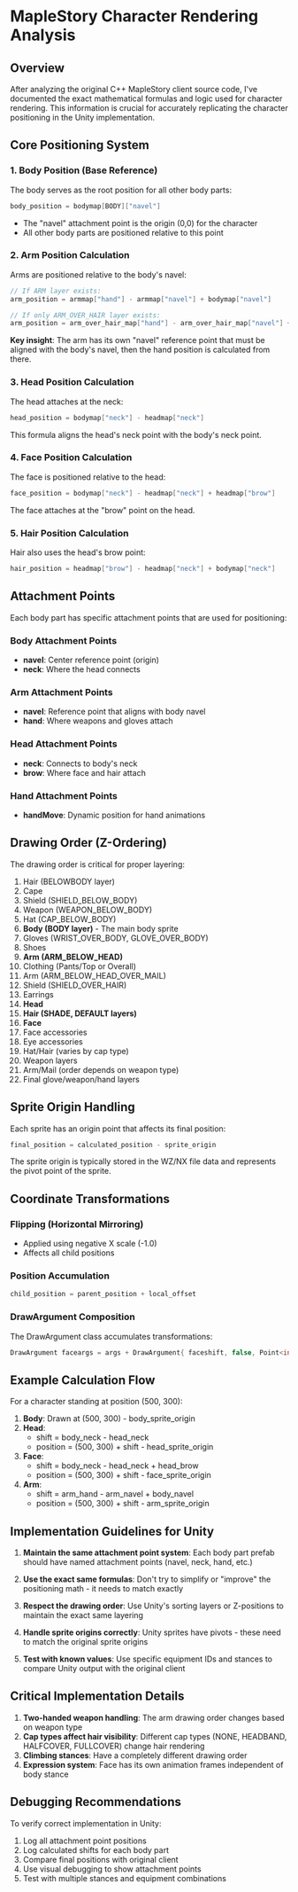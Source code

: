 # MapleStory Character Rendering Analysis

## Overview

After analyzing the original C++ MapleStory client source code, I've documented the exact mathematical formulas and logic used for character rendering. This information is crucial for accurately replicating the character positioning in the Unity implementation.

## Core Positioning System

### 1. Body Position (Base Reference)

The body serves as the root position for all other body parts:

```cpp
body_position = bodymap[BODY]["navel"]
```

- The "navel" attachment point is the origin (0,0) for the character
- All other body parts are positioned relative to this point

### 2. Arm Position Calculation

Arms are positioned relative to the body's navel:

```cpp
// If ARM layer exists:
arm_position = armmap["hand"] - armmap["navel"] + bodymap["navel"]

// If only ARM_OVER_HAIR layer exists:
arm_position = arm_over_hair_map["hand"] - arm_over_hair_map["navel"] + bodymap["navel"]
```

**Key insight**: The arm has its own "navel" reference point that must be aligned with the body's navel, then the hand position is calculated from there.

### 3. Head Position Calculation

The head attaches at the neck:

```cpp
head_position = bodymap["neck"] - headmap["neck"]
```

This formula aligns the head's neck point with the body's neck point.

### 4. Face Position Calculation

The face is positioned relative to the head:

```cpp
face_position = bodymap["neck"] - headmap["neck"] + headmap["brow"]
```

The face attaches at the "brow" point on the head.

### 5. Hair Position Calculation

Hair also uses the head's brow point:

```cpp
hair_position = headmap["brow"] - headmap["neck"] + bodymap["neck"]
```

## Attachment Points

Each body part has specific attachment points that are used for positioning:

### Body Attachment Points
- **navel**: Center reference point (origin)
- **neck**: Where the head connects

### Arm Attachment Points
- **navel**: Reference point that aligns with body navel
- **hand**: Where weapons and gloves attach

### Head Attachment Points
- **neck**: Connects to body's neck
- **brow**: Where face and hair attach

### Hand Attachment Points
- **handMove**: Dynamic position for hand animations

## Drawing Order (Z-Ordering)

The drawing order is critical for proper layering:

1. Hair (BELOWBODY layer)
2. Cape
3. Shield (SHIELD_BELOW_BODY)
4. Weapon (WEAPON_BELOW_BODY)
5. Hat (CAP_BELOW_BODY)
6. **Body (BODY layer)** - The main body sprite
7. Gloves (WRIST_OVER_BODY, GLOVE_OVER_BODY)
8. Shoes
9. **Arm (ARM_BELOW_HEAD)**
10. Clothing (Pants/Top or Overall)
11. Arm (ARM_BELOW_HEAD_OVER_MAIL)
12. Shield (SHIELD_OVER_HAIR)
13. Earrings
14. **Head**
15. **Hair (SHADE, DEFAULT layers)**
16. **Face**
17. Face accessories
18. Eye accessories
19. Hat/Hair (varies by cap type)
20. Weapon layers
21. Arm/Mail (order depends on weapon type)
22. Final glove/weapon/hand layers

## Sprite Origin Handling

Each sprite has an origin point that affects its final position:

```cpp
final_position = calculated_position - sprite_origin
```

The sprite origin is typically stored in the WZ/NX file data and represents the pivot point of the sprite.

## Coordinate Transformations

### Flipping (Horizontal Mirroring)
- Applied using negative X scale (-1.0)
- Affects all child positions

### Position Accumulation
```cpp
child_position = parent_position + local_offset
```

### DrawArgument Composition
The DrawArgument class accumulates transformations:
```cpp
DrawArgument faceargs = args + DrawArgument{ faceshift, false, Point<int16_t>(0, 0) };
```

## Example Calculation Flow

For a character standing at position (500, 300):

1. **Body**: Drawn at (500, 300) - body_sprite_origin
2. **Head**: 
   - shift = body_neck - head_neck
   - position = (500, 300) + shift - head_sprite_origin
3. **Face**:
   - shift = body_neck - head_neck + head_brow
   - position = (500, 300) + shift - face_sprite_origin
4. **Arm**:
   - shift = arm_hand - arm_navel + body_navel
   - position = (500, 300) + shift - arm_sprite_origin

## Implementation Guidelines for Unity

1. **Maintain the same attachment point system**: Each body part prefab should have named attachment points (navel, neck, hand, etc.)

2. **Use the exact same formulas**: Don't try to simplify or "improve" the positioning math - it needs to match exactly

3. **Respect the drawing order**: Use Unity's sorting layers or Z-positions to maintain the exact same layering

4. **Handle sprite origins correctly**: Unity sprites have pivots - these need to match the original sprite origins

5. **Test with known values**: Use specific equipment IDs and stances to compare Unity output with the original client

## Critical Implementation Details

1. **Two-handed weapon handling**: The arm drawing order changes based on weapon type
2. **Cap types affect hair visibility**: Different cap types (NONE, HEADBAND, HALFCOVER, FULLCOVER) change hair rendering
3. **Climbing stances**: Have a completely different drawing order
4. **Expression system**: Face has its own animation frames independent of body stance

## Debugging Recommendations

To verify correct implementation in Unity:

1. Log all attachment point positions
2. Log calculated shifts for each body part
3. Compare final positions with original client
4. Use visual debugging to show attachment points
5. Test with multiple stances and equipment combinations